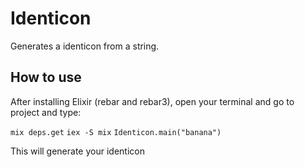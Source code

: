 # Identicon

Generates a identicon from a string.

## How to use

After installing Elixir (rebar and rebar3), open your terminal and go to project and type:

`mix deps.get`
`iex -S mix`
`Identicon.main("banana")`

This will generate your identicon